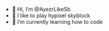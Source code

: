 - 👋 Hi, I’m @AyezrLikeSb
- 👀 I like to play hypixel skyblock
- 🌱 I’m currently learning how to code


<!---
AyezrLikeSb/AyezrLikeSb is a ✨ special ✨ repository because its `README.md` (this file) appears on your GitHub profile.
You can click the Preview link to take a look at your changes.
--->
